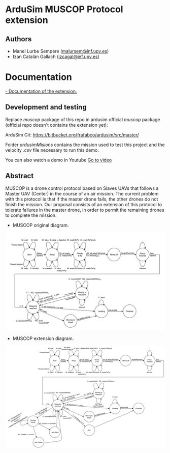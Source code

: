 # ArduSim MUSCOP Protocol extension

## Authors

* Manel Lurbe Sempere (malursem@inf.upv.es)
* Izan Catalán Gallach (izcagal@inf.upv.es)

# Documentation

[- Documentation of the extension.](https://github.com/mlurbe97/ArduSim-MUSCOP-Protocol-SRM/blob/master/doc/MUSCOP_extension.pdf)

## Development and testing

Replace *muscop* package of this repo in ardusim official *muscop* package (official repo doesn't contains the extension yet):

ArduSim Git:
https://bitbucket.org/frafabco/ardusim/src/master/


Folder *ardusimMisions* contains the mission used to test this project and the velocity *.csv* file necessary to run this demo.

You can also watch a demo in Youtube [Go to video](https://www.youtube.com/watch?v=RGRlsm1MN9c)

## Abstract

MUSCOP is a drone control protocol based on Slaves UAVs that follows a Master UAV (Center) in the course of an air mission. The current problem with this protocol is that if the master drone fails, the other drones do not finish the mission. Our proposal consists of an extension of this protocol to tolerate failures in the master drone, in order to permit the remaining drones to complete the mission.

- MUSCOP original diagram.

![](doc/images/MUSCOP.jpeg)

- MUSCOP extension diagram.

![](doc/images/MUSCOPextension.png)